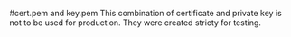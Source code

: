 #cert.pem and key.pem
This combination of certificate and private key is not to be used for production. They were created stricty for testing.